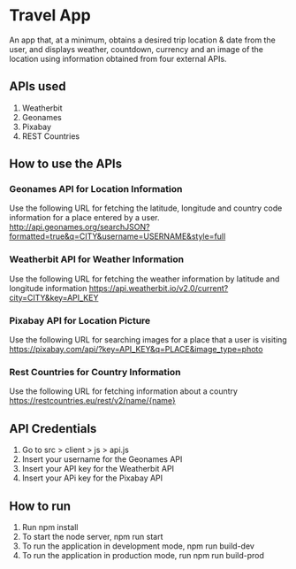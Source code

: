 # Travel App

An app that, at a minimum, obtains a desired trip location & date from the user, and displays weather, countdown, currency and an image of the location using information obtained from four external APIs.

## APIs used
1. Weatherbit
2. Geonames
3. Pixabay
4. REST Countries

## How to use the APIs
### Geonames API for Location Information
Use the following URL for fetching the latitude, longitude and country code information for a place entered by a user.
http://api.geonames.org/searchJSON?formatted=true&q=CITY&username=USERNAME&style=full

### Weatherbit API for Weather Information
Use the following URL for fetching the weather information by latitude and longitude information
https://api.weatherbit.io/v2.0/current?city=CITY&key=API_KEY

### Pixabay API for Location Picture
Use the following URL for searching images for a place that a user is visiting
https://pixabay.com/api/?key=API_KEY&q=PLACE&image_type=photo

### Rest Countries for Country Information
Use the following URL for fetching information about a country
https://restcountries.eu/rest/v2/name/{name}

## API Credentials
1. Go to src > client > js > api.js
2. Insert your username for the Geonames API
3. Insert your API key for the Weatherbit API
4. Insert your APi key for the Pixabay API

## How to run
1. Run npm install
2. To start the node server, npm run start
3. To run the application in development mode, npm run build-dev
4. To run the application in production mode, run npm run build-prod
